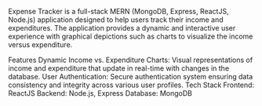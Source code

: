 Expense Tracker is a full-stack MERN (MongoDB, Express, ReactJS, Node.js) application designed to help users track their income and expenditures. The application provides a dynamic and interactive user experience with graphical depictions such as charts to visualize the income versus expenditure.

Features
Dynamic Income vs. Expenditure Charts: Visual representations of income and expenditure that update in real-time with changes in the database.
User Authentication: Secure authentication system ensuring data consistency and integrity across various user profiles.
Tech Stack
Frontend: ReactJS
Backend: Node.js, Express
Database: MongoDB
